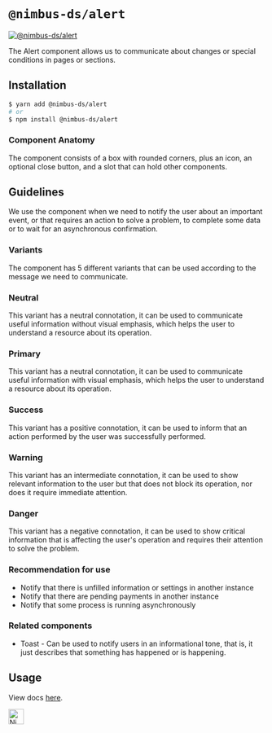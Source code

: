 # `@nimbus-ds/alert`

[![@nimbus-ds/alert](https://img.shields.io/npm/v/@nimbus-ds/alert?label=%40nimbus-ds%2Falert)](https://www.npmjs.com/package/@nimbus-ds/alert)

The Alert component allows us to communicate about changes or special conditions in pages or sections.

## Installation

```sh
$ yarn add @nimbus-ds/alert
# or
$ npm install @nimbus-ds/alert
```

### Component Anatomy

The component consists of a box with rounded corners, plus an icon, an optional close button, and a slot that can hold other components.

## Guidelines

We use the component when we need to notify the user about an important event, or that requires an action to solve a problem, to complete some data or to wait for an asynchronous confirmation.

### Variants

The component has 5 different variants that can be used according to the message we need to communicate.

### Neutral

This variant has a neutral connotation, it can be used to communicate useful information without visual emphasis, which helps the user to understand a resource about its operation.

### Primary

This variant has a neutral connotation, it can be used to communicate useful information with visual emphasis, which helps the user to understand a resource about its operation.

### Success

This variant has a positive connotation, it can be used to inform that an action performed by the user was successfully performed.

### Warning

This variant has an intermediate connotation, it can be used to show relevant information to the user but that does not block its operation, nor does it require immediate attention.

### Danger

This variant has a negative connotation, it can be used to show critical information that is affecting the user's operation and requires their attention to solve the problem.

### Recommendation for use

- Notify that there is unfilled information or settings in another instance
- Notify that there are pending payments in another instance
- Notify that some process is running asynchronously

### Related components

- Toast - Can be used to notify users in an informational tone, that is, it just describes that something has happened or is happening.

## Usage

View docs [here](https://nimbus.nuvemshop.com.br/documentation/composite-components/alert).

<img alt="Nimbus" style="margin-bottom: 30px;" src="https://tiendanube.github.io/design-system-nimbus/static/media/nimbus-logo.ab60bd79.png" height="30" />
